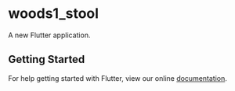 # woods1_stool

A new Flutter application.

## Getting Started

For help getting started with Flutter, view our online
[documentation](https://flutter.io/).
